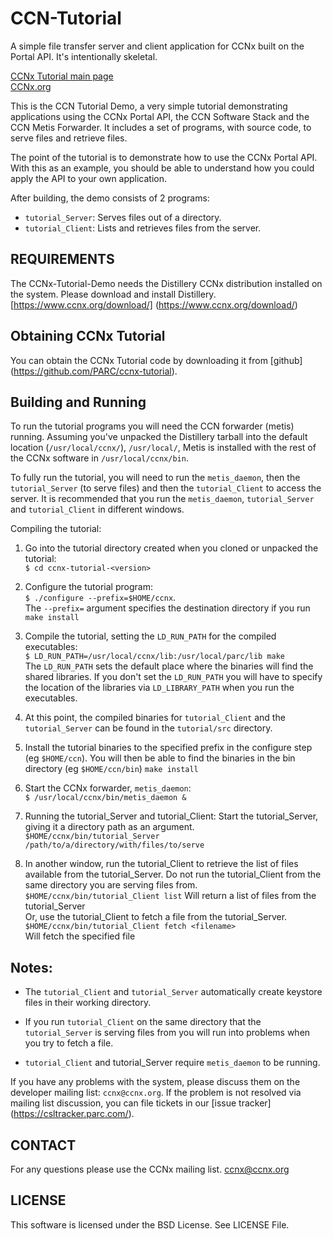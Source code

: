 CCN-Tutorial
=================

A simple file transfer server and client application for CCNx built on the Portal API.
It's intentionally skeletal.

[CCNx Tutorial main page](https://github.com/PARC/ccnx-tutorial)   
[CCNx.org](https://www.ccnx.org/)



This is the CCN Tutorial Demo, a very simple tutorial demonstrating
applications using the CCNx Portal API, the CCN Software Stack and the CCN
Metis Forwarder. It includes a set of programs, with source code, to serve
files and retrieve files.

The point of the tutorial is to demonstrate how to use the CCNx Portal API.
With this as an example, you should be able to understand how you could apply
the API to your own application.

After building, the demo consists of 2 programs:

* `tutorial_Server`: Serves files out of a directory.
* `tutorial_Client`: Lists and retrieves files from the server.

REQUIREMENTS
------------

The CCNx-Tutorial-Demo needs the Distillery CCNx distribution installed on the
system. Please download and install Distillery. [https://www.ccnx.org/download/] (https://www.ccnx.org/download/)

Obtaining CCNx Tutorial
-----------------------

You can obtain the CCNx Tutorial code by downloading it from [github] (https://github.com/PARC/ccnx-tutorial).


Building and Running
--------------------

To run the tutorial programs you will need the CCN forwarder (metis) running.
Assuming you've unpacked the Distillery tarball into the default location
(`/usr/local/ccnx/`), `/usr/local/`, Metis is installed with the rest of the CCNx
software in `/usr/local/ccnx/bin`.

To fully run the tutorial, you will need to run the `metis_daemon`, then the
`tutorial_Server` (to serve files) and then the `tutorial_Client` to access the
server.   It is recommended that you run the `metis_daemon`, `tutorial_Server`
and `tutorial_Client` in different windows.

Compiling the tutorial:

1. Go into the tutorial directory created when you cloned or unpacked the
   tutorial:   
   `$ cd ccnx-tutorial-<version>`

2. Configure the tutorial program:  
`$ ./configure --prefix=$HOME/ccnx`.  
The `--prefix=` argument specifies the destination directory if you run
 `make install`

3. Compile the tutorial, setting the `LD_RUN_PATH` for the compiled executables:  
`$ LD_RUN_PATH=/usr/local/ccnx/lib:/usr/local/parc/lib make`  
The `LD_RUN_PATH` sets the default place where the binaries will find the shared
 libraries. If you don't set the `LD_RUN_PATH` you will have to specify the
 location of the libraries via `LD_LIBRARY_PATH` when you run the executables.

4. At this point, the compiled binaries for `tutorial_Client` and the
`tutorial_Server` can be found in the `tutorial/src` directory.

5. Install the tutorial binaries to the specified prefix in the
configure step (eg `$HOME/ccn`). You will then be able to find the binaries in
the bin directory (eg `$HOME/ccn/bin`)
`make install`

6. Start the CCNx forwarder, `metis_daemon`:  
`$ /usr/local/ccnx/bin/metis_daemon &`

7. Running the tutorial_Server and tutorial_Client:
  Start the tutorial_Server, giving it a directory path as an argument.  
  `$HOME/ccnx/bin/tutorial_Server /path/to/a/directory/with/files/to/serve`

8.  In another window, run the tutorial_Client to retrieve the list of files
  available from the tutorial_Server. Do not run the tutorial_Client from the
  same directory you are serving files from.  
 ` $HOME/ccnx/bin/tutorial_Client list ` Will return a list of files from the tutorial_Server  
  Or, use the tutorial_Client to fetch a file from the tutorial_Server. 
  `$HOME/ccnx/bin/tutorial_Client fetch <filename>`    
  Will fetch the specified file

## Notes: ##

- The `tutorial_Client` and `tutorial_Server` automatically create keystore files in
  their working directory.

- If you run `tutorial_Client` on the same directory that the `tutorial_Server` is
  serving files from you will run into problems when you try to fetch a file.

- `tutorial_Client` and tutorial_Server require `metis_daemon` to be running.


If you have any problems with the system, please discuss them on the developer 
mailing list:  `ccnx@ccnx.org`.  If the problem is not resolved via mailing list 
discussion, you can file tickets in our 
[issue tracker] (https://csltracker.parc.com/).


CONTACT
-------

For any questions please use the CCNx mailing list.  ccnx@ccnx.org


LICENSE
-------

This software is licensed under the BSD License.  See LICENSE File.



